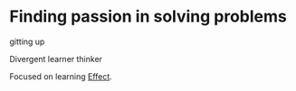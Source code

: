 # Finding passion in solving problems

gitting up

Divergent learner thinker

Focused on learning [Effect](https://effect.website/).


